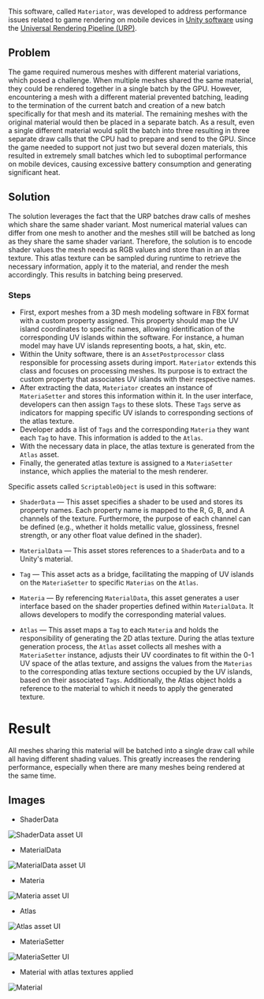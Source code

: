 This software, called `Materiator`, was developed to address performance issues related to game rendering on mobile devices in [Unity software](https://unity.com/) using the [Universal Rendering Pipeline (URP)](https://docs.unity3d.com/Packages/com.unity.render-pipelines.universal@16.0/manual/index.html).

## Problem
The game required numerous meshes with different material variations, which posed a challenge. When multiple meshes shared the same material, they could be rendered together in a single batch by the GPU. However, encountering a mesh with a different material prevented batching, leading to the termination of the current batch and creation of a new batch specifically for that mesh and its material. The remaining meshes with the original material would then be placed in a separate batch. As a result, even a single different material would split the batch into three resulting in three separate draw calls that the CPU had to prepare and send to the GPU. Since the game needed to support not just two but several dozen materials, this resulted in extremely small batches which led to suboptimal performance on mobile devices, causing excessive battery consumption and generating significant heat.

## Solution
The solution leverages the fact that the URP batches draw calls of meshes which share the same shader variant. Most numerical material values can differ from one mesh to another and the meshes still will be batched as long as they share the same shader variant. Therefore, the solution is to encode shader values the mesh needs as RGB values and store than in an atlas texture. This atlas texture can be sampled during runtime to retrieve the necessary information, apply it to the material, and render the mesh accordingly. This results in batching being preserved.

### Steps

- First, export meshes from a 3D mesh modeling software in FBX format with a custom property assigned. This property should map the UV island coordinates to specific names, allowing identification of the corresponding UV islands within the software. For instance, a human model may have UV islands representing boots, a hat, skin, etc.
- Within the Unity software, there is an `AssetPostprocessor` class responsible for processing assets during import. `Materiator` extends this class and focuses on processing meshes. Its purpose is to extract the custom property that associates UV islands with their respective names.
- After extracting the data, `Materiator` creates an instance of `MateriaSetter` and stores this information within it. In the user interface, developers can then assign `Tags` to these slots. These `Tags` serve as indicators for mapping specific UV islands to corresponding sections of the atlas texture.
- Developer adds a list of `Tags` and the corresponding `Materia` they want each `Tag` to have. This information is added to the `Atlas`.
- With the necessary data in place, the atlas texture is generated from the `Atlas` asset.
- Finally, the generated atlas texture is assigned to a `MateriaSetter` instance, which applies the material to the mesh renderer.

Specific assets called `ScriptableObject` is used in this software:

- `ShaderData` — This asset specifies a shader to be used and stores its property names. Each property name is mapped to the R, G, B, and A channels of the texture. Furthermore, the purpose of each channel can be defined (e.g., whether it holds metallic value, glossiness, fresnel strength, or any other float value defined in the shader).

- `MaterialData` — This asset stores references to a `ShaderData` and to a Unity's material.

- `Tag` — This asset acts as a bridge, facilitating the mapping of UV islands on the `MateriaSetter` to specific `Materias` on the `Atlas`.

- `Materia` — By referencing `MaterialData`, this asset generates a user interface based on the shader properties defined within `MaterialData`. It allows developers to modify the corresponding material values.

- `Atlas` — This asset maps a `Tag` to each `Materia` and holds the responsibility of generating the 2D atlas texture. During the atlas texture generation process, the `Atlas` asset collects all meshes with a `MateriaSetter` instance, adjusts their UV coordinates to fit within the 0-1 UV space of the atlas texture, and assigns the values from the `Materias` to the corresponding atlas texture sections occupied by the UV islands, based on their associated `Tags`. Additionally, the Atlas object holds a reference to the material to which it needs to apply the generated texture.

# Result

All meshes sharing this material will be batched into a single draw call while all having different shading values. This greatly increases the rendering performance, especially when there are many meshes being rendered at the same time.

## Images

- ShaderData

![ShaderData asset UI](/images/shader-data.png)

- MaterialData

![MaterialData asset UI](/images/material-data.png)

- Materia

![Materia asset UI](/images/materia.png)

- Atlas

![Atlas asset UI](/images/materia-atlas.png)

- MateriaSetter

![MateriaSetter UI](/images/materia-setter.png)

- Material with  atlas textures applied

![Material](/images/material.png)
